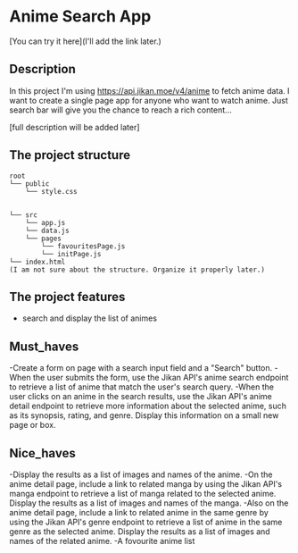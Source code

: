# Anime Search App

[You can try it here](I'll add the link later.)

## Description

In this project I'm using https://api.jikan.moe/v4/anime to fetch anime data.
I want to create a single page app for anyone who want to watch anime.
Just search bar will give you the chance to reach a rich content...

[full description will be added later]

## The project structure

```text
root
└── public
    └── style.css
    
    
└── src
    └── app.js    
    └── data.js
    └── pages
        └── favouritesPage.js
        └── initPage.js
└── index.html
(I am not sure about the structure. Organize it properly later.)
```
## The project features

- search and display the list of animes
 

## Must_haves 
-Create a form on  page with a search input field and a "Search" button.
-When the user submits the form, use the Jikan API's anime search endpoint to retrieve a list of anime that match the user's search query.
-When the user clicks on an anime in the search results, use the Jikan API's anime detail endpoint to retrieve more information about the selected anime, such as its     synopsis, rating, and genre. Display this information on a small new page or box.

## Nice_haves 
-Display the results as a list of images and names of the anime.
-On the anime detail page, include a link to related manga by using the Jikan API's manga endpoint to retrieve a list of manga related to the selected anime. Display the results as a list of images and names of the manga.
-Also on the anime detail page, include a link to related anime in the same genre by using the Jikan API's genre endpoint to retrieve a list of anime in the same genre as the selected anime. Display the results as a list of images and names of the related anime.
-A fovourite anime list
